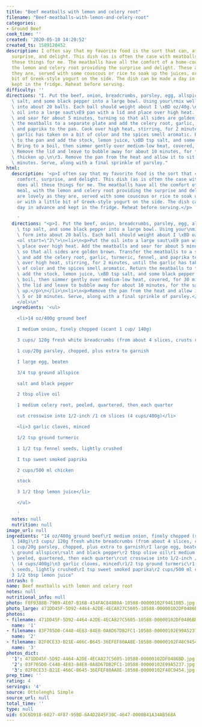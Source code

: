 ```yaml
---
title: "Beef meatballs with lemon and celery root"
filename: "Beef-meatballs-with-lemon-and-celery-root"
categories:
- Ground Beef
cook_time: ''
created: '2020-05-10 14:20:52'
created_ts: 1589120452
description: I often say that my favorite food is the sort that can, at once, comfort,
  surprise, and delight. This dish (as is often the case with meatballs) does all
  these things for me. The meatballs have all the comfort of a home-cooked meal, with
  the lemon and celery root providing the surprise and delight. These are lovely as
  they are, served with some couscous or rice to soak up the juices, or with a little
  bit of Greek-style yogurt on the side. The dish can be made a day in advance and
  kept in the fridge. Reheat before serving.
difficulty: ''
directions: "I. Put the beef, onion, breadcrumbs, parsley, egg, allspice, 1/2 tsp\
  \ salt, and some black pepper into a large bowl. Using your\rmix well, then form\
  \ into about 20 balls. Each ball should weight about I \xBD oz/40g.\n\r2. Put the\
  \ oil into a large saut\xE9 pan with a lid and place over high heat. Add the meatballs\
  \ and sear for about 5 minutes, turning so that all sides are golden brown. Transfer\
  \ the meatballs to a separate plate and add the celery root, garlic, turmeric, fennel,\
  \ and paprika to the pan. Cook over high heat, stirring, for 2 minutes, until the\
  \ garlic has taken on a bit of color and the spices smell aromatic. Return the meatballs\
  \ to the pan and add the stock, lemon juice, \xBD tsp salt, and some black pepper.\
  \ Bring to a boil, then simmer gently over medium-low heat, covered, for 30 minutes.\
  \ Remove the lid and leave to bubble away for about 10 minutes, for the sauce to\
  \ thicken up.\n\r3. Remove the pan from the heat and allow it to sit for 5 or 10\
  \ minutes. Serve, along with a final sprinkle of parsley."
html:
  description: '<p>I often say that my favorite food is the sort that can, at once,
    comfort, surprise, and delight. This dish (as is often the case with meatballs)
    does all these things for me. The meatballs have all the comfort of a home-cooked
    meal, with the lemon and celery root providing the surprise and delight. These
    are lovely as they are, served with some couscous or rice to soak up the juices,
    or with a little bit of Greek-style yogurt on the side. The dish can be made a
    day in advance and kept in the fridge. Reheat before serving.</p>

    '
  directions: "<p>I. Put the beef, onion, breadcrumbs, parsley, egg, allspice, 1/2\
    \ tsp salt, and some black pepper into a large bowl. Using your\nmix well, then\
    \ form into about 20 balls. Each ball should weight about I \xBD oz/40g.</p>\n\
    <ol start=\"2\">\n<li>\n<p>Put the oil into a large saut\xE9 pan with a lid and\
    \ place over high heat. Add the meatballs and sear for about 5 minutes, turning\
    \ so that all sides are golden brown. Transfer the meatballs to a separate plate\
    \ and add the celery root, garlic, turmeric, fennel, and paprika to the pan. Cook\
    \ over high heat, stirring, for 2 minutes, until the garlic has taken on a bit\
    \ of color and the spices smell aromatic. Return the meatballs to the pan and\
    \ add the stock, lemon juice, \xBD tsp salt, and some black pepper. Bring to a\
    \ boil, then simmer gently over medium-low heat, covered, for 30 minutes. Remove\
    \ the lid and leave to bubble away for about 10 minutes, for the sauce to thicken\
    \ up.</p>\n</li>\n<li>\n<p>Remove the pan from the heat and allow it to sit for\
    \ 5 or 10 minutes. Serve, along with a final sprinkle of parsley.</p>\n</li>\n\
    </ol>\n"
  ingredients: '<ul>

    <li>14 oz/400g ground beef

    I medium onion, finely chopped (scant 1 cup/ 140g)

    3 cups/ 120g fresh white breadcrumbs (from about 4 slices, crusts removed)

    1 cup/20g parsley, chopped, plus extra to garnish

    I large egg, beaten

    3/4 tsp ground allspice

    salt and black pepper

    2 tbsp olive oil

    1 medium celery root, peeled, quartered, then each quarter

    cut crosswise into 1/2-inch /1 cm slices (4 cups/400g)</li>

    <li>3 garlic cloves, minced

    1/2 tsp ground turmeric

    1 1/2 tsp fennel seeds, lightly crushed

    I tsp sweet smoked paprika

    2 cups/500 ml chicken

    stock

    3 1/2 tbsp lemon juice</li>

    </ul>

    '
  notes: null
  nutrition: null
image_url: null
ingredients: "14 oz/400g ground beef\rI medium onion, finely chopped (scant 1 cup/\
  \ 140g)\r3 cups/ 120g fresh white breadcrumbs (from about 4 slices, crusts removed)\r\
  1 cup/20g parsley, chopped, plus extra to garnish\rI large egg, beaten\r3/4 tsp\
  \ ground allspice\rsalt and black pepper\r2 tbsp olive oil\r1 medium celery root,\
  \ peeled, quartered, then each quarter\rcut crosswise into 1/2-inch /1 cm slices\
  \ (4 cups/400g)\n3 garlic cloves, minced\r1/2 tsp ground turmeric\r1 1/2 tsp fennel\
  \ seeds, lightly crushed\rI tsp sweet smoked paprika\r2 cups/500 ml chicken\rstock\r\
  3 1/2 tbsp lemon juice"
intrash: 0
name: Beef meatballs with lemon and celery root
notes: null
nutritional_info: null
photo: F0F9388B-79B9-4E07-B16B-434FAC84880A-10588-00000102F94E10B5.jpg
photo_large: 471DD45F-5D92-4464-A2DE-4ECA827C5605-10588-00000102DF0486BD.jpg
photos:
- filename: 471DD45F-5D92-4464-A2DE-4ECA827C5605-10588-00000102DF0486BD.jpg
  name: '1'
- filename: 83F705D0-C448-4E83-84E8-0A8D67DB2FC1-10588-00000102E99A5237.jpg
  name: '2'
- filename: 82F0CE33-B21E-466C-B645-36EFEF80AA8E-10588-00000102F48C9454.jpg
  name: '3'
photos_dict:
  '1': 471DD45F-5D92-4464-A2DE-4ECA827C5605-10588-00000102DF0486BD.jpg
  '2': 83F705D0-C448-4E83-84E8-0A8D67DB2FC1-10588-00000102E99A5237.jpg
  '3': 82F0CE33-B21E-466C-B645-36EFEF80AA8E-10588-00000102F48C9454.jpg
prep_time: ''
rating: 4
servings: '4'
source: Ottolenghi Simple
source_url: null
total_time: ''
type: null
uid: 63C6D918-6027-4F87-95BD-6A4D2845F30C-4647-0000B41A34AB568A
---
```

